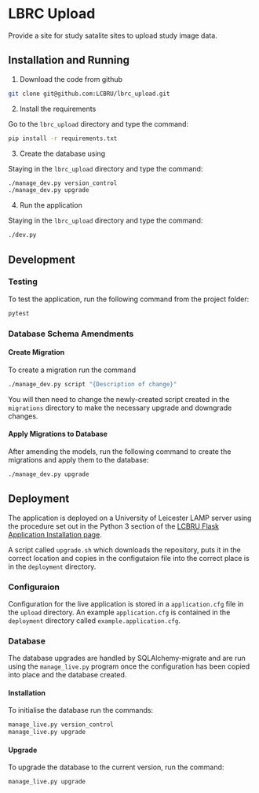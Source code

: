 # LBRC Upload

Provide a site for study satalite sites to upload
study image data.

## Installation and Running

1. Download the code from github

```bash
git clone git@github.com:LCBRU/lbrc_upload.git
```

2. Install the requirements

Go to the `lbrc_upload` directory and type the command:

```bash
pip install -r requirements.txt
```

3. Create the database using

Staying in the `lbrc_upload` directory and type the command:

```bash
./manage_dev.py version_control
./manage_dev.py upgrade
```

4. Run the application

Staying in the `lbrc_upload` directory and type the command:

```bash
./dev.py
```

## Development

### Testing

To test the application, run the following command from the project folder:

```bash
pytest
```

### Database Schema Amendments

#### Create Migration

To create a migration run the command

```bash
./manage_dev.py script "{Description of change}"
```

You will then need to change the newly-created script created in the
`migrations` directory to make the necessary upgrade and downgrade
changes.

#### Apply Migrations to Database

After amending the models, run the following command to create the
migrations and apply them to the database:

```bash
./manage_dev.py upgrade
```

## Deployment

The application is deployed on a University of Leicester LAMP server using
the procedure set out in the Python 3 section of the [LCBRU Flask Application Installation page](https://lcbru-trac.rcs.le.ac.uk/wiki/UoL%20LAMP%20HowTo%20Install%20Python%20Flask%20Applications).

A script called `upgrade.sh` which downloads the repository, puts it in the correct location and copies
in the configutaion file into the correct place is in the `deployment` directory.

### Configuraion

Configuration for the live application is stored in a `application.cfg` file in
the `upload` directory.  An example `application.cfg` is contained in the `deployment`
directory called `example.application.cfg`.

### Database

The database upgrades are handled by SQLAlchemy-migrate and are run using the `manage_live.py` program
once the configuration has been copied into place and the database created.

#### Installation

To initialise the database run the commands:

```bash
manage_live.py version_control
manage_live.py upgrade
```

#### Upgrade

To upgrade the database to the current version, run the command:

```bash
manage_live.py upgrade
```
